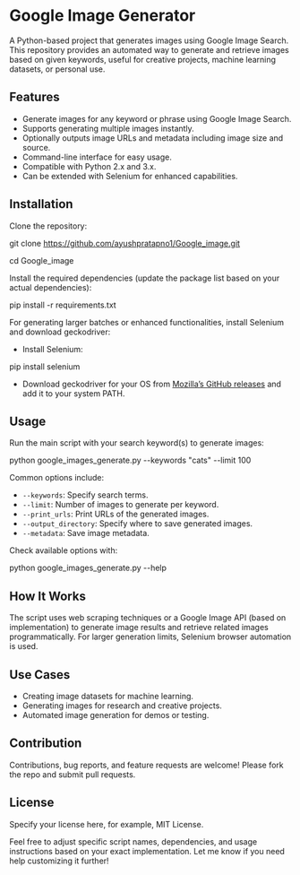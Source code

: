# Google Image Generator

A Python-based project that generates images using Google Image Search. This repository provides an automated way to generate and retrieve images based on given keywords, useful for creative projects, machine learning datasets, or personal use.

## Features

- Generate images for any keyword or phrase using Google Image Search.
- Supports generating multiple images instantly.
- Optionally outputs image URLs and metadata including image size and source.
- Command-line interface for easy usage.
- Compatible with Python 2.x and 3.x.
- Can be extended with Selenium for enhanced capabilities.

## Installation

Clone the repository:

git clone https://github.com/ayushpratapno1/Google_image.git

cd Google_image


Install the required dependencies (update the package list based on your actual dependencies):

pip install -r requirements.txt

For generating larger batches or enhanced functionalities, install Selenium and download geckodriver:

- Install Selenium:

pip install selenium

- Download geckodriver for your OS from [Mozilla’s GitHub releases](https://github.com/mozilla/geckodriver/releases) and add it to your system PATH.

## Usage

Run the main script with your search keyword(s) to generate images:

python google_images_generate.py --keywords "cats" --limit 100

Common options include:

- `--keywords`: Specify search terms.
- `--limit`: Number of images to generate per keyword.
- `--print_urls`: Print URLs of the generated images.
- `--output_directory`: Specify where to save generated images.
- `--metadata`: Save image metadata.

Check available options with:

python google_images_generate.py --help

## How It Works

The script uses web scraping techniques or a Google Image API (based on implementation) to generate image results and retrieve related images programmatically. For larger generation limits, Selenium browser automation is used.

## Use Cases

- Creating image datasets for machine learning.
- Generating images for research and creative projects.
- Automated image generation for demos or testing.

## Contribution

Contributions, bug reports, and feature requests are welcome! Please fork the repo and submit pull requests.

## License

Specify your license here, for example, MIT License.

Feel free to adjust specific script names, dependencies, and usage instructions based on your exact implementation. Let me know if you need help customizing it further!

